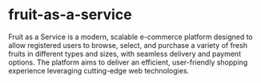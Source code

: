 # fruit-as-a-service
Fruit as a Service is a modern, scalable e-commerce platform designed to allow registered users to browse, select, and purchase a variety of fresh fruits in different types and sizes, with seamless delivery and payment options. The platform aims to deliver an efficient, user-friendly shopping experience leveraging cutting-edge web technologies.
